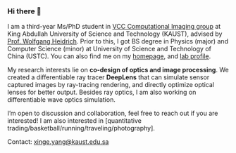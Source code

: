 ### Hi there 👋

I am a third-year Ms/PhD student in [VCC Computational Imaging group](https://vccimaging.org/) at King Abdullah University of Science and Technology (KAUST), advised by [Prof. Wolfgang Heidrich](https://vccimaging.org/People/heidriw/). Prior to this, I got BS degree in Physics (major) and Computer Science (minor) at University of Science and Technology of China (USTC). You can also find me on my [homepage](https://singer-yang.github.io/), and [lab profile](https://vccimaging.org/People/xingeyang/).

My research interests lie on **co-design of optics and image processing**. We created a differentiable ray tracer **DeepLens** that can simulate sensor captured images by ray-tracing rendering, and directly optimize optical lenses for better output. Besides ray optics, I am also working on differentiable wave optics simulation. 

I’m open to discussion and collaboration, feel free to reach out if you are interested! I am also interested in [quantitative trading/basketball/running/traveling/photography].

Contact: xinge.yang@kaust.edu.sa

<!--
![singer-yang's github stats](https://github-readme-stats.vercel.app/api?username=singer-yang&show_icons=true&count_private=true&hide=prs&theme=default_repocard)
[![Most used languages](https://github-readme-stats.vercel.app/api/top-langs/?username=singer-yang&&layout=compact)](https://github.com/anuraghazra/github-readme-stats)
-->

<!--
**singer-yang/singer-yang** is a ✨ _special_ ✨ repository because its `README.md` (this file) appears on your GitHub profile.

Here are some ideas to get you started:

- 🔭 I’m currently working on ...
- 🌱 I’m currently learning ...
- 👯 I’m looking to collaborate on ...
- 🤔 I’m looking for help with ...
- 💬 Ask me about ...
- 📫 How to reach me: ...
- 😄 Pronouns: ...
- ⚡ Fun fact: ...
-->
